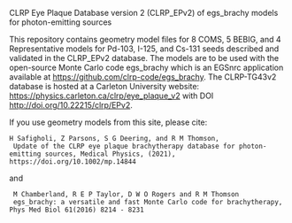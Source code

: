 CLRP Eye Plaque Database version 2 (CLRP_EPv2) of egs_brachy models for photon-emitting sources


This repository contains geometry model files for 8 COMS, 5 BEBIG, and 4 Representative models for Pd-103, I-125, and Cs-131 seeds described and validated in the CLRP_EPv2 database. 
The models are to be used with the open-source Monte Carlo code egs_brachy which is an EGSnrc application available at https://github.com/clrp-code/egs_brachy.
The CLRP-TG43v2 database is hosted at a Carleton University website: https://physics.carleton.ca/clrp/eye_plaque_v2 with DOI http://doi.org/10.22215/clrp/EPv2.

If you use geometry models from this site, please cite:


    H Safigholi, Z Parsons, S G Deering, and R M Thomson,
     Update of the CLRP eye plaque brachytherapy database for photon-emitting sources, Medical Physics, (2021), https://doi.org/10.1002/mp.14844
 
 and      

     M Chamberland, R E P Taylor, D W O Rogers and R M Thomson
     egs_brachy: a versatile and fast Monte Carlo code for brachytherapy, Phys Med Biol 61(2016) 8214 - 8231  

